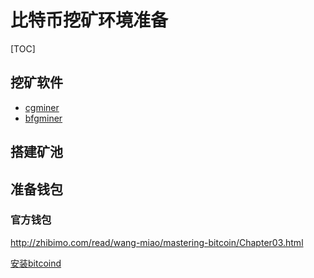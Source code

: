 # 比特币挖矿环境准备 
[TOC]

## 挖矿软件
- [cgminer](https://github.com/ckolivas/cgminer)
- [bfgminer](http://bfgminer.org)

## 搭建矿池

## 准备钱包
### 官方钱包
<http://zhibimo.com/read/wang-miao/mastering-bitcoin/Chapter03.html>

[安装bitcoind](安装bitcoind.md)

